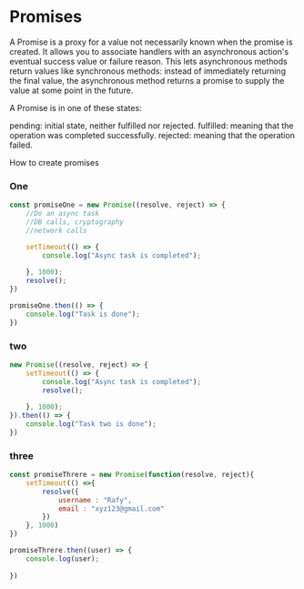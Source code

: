# Promises
A Promise is a proxy for a value not necessarily known when the promise is created. It allows you to associate handlers with an asynchronous action's eventual success value or failure reason. This lets asynchronous methods return values like synchronous methods: instead of immediately returning the final value, the asynchronous method returns a promise to supply the value at some point in the future.

A Promise is in one of these states:

pending: initial state, neither fulfilled nor rejected.
fulfilled: meaning that the operation was completed successfully.
rejected: meaning that the operation failed.

How to create promises
### One
```javascript
const promiseOne = new Promise((resolve, reject) => {
    //Do an async task
    //DB calls, cryptography
    //network calls

    setTimeout(() => {
        console.log("Async task is completed");
        
    }, 1000);
    resolve();
})

promiseOne.then(() => {
    console.log("Task is done");
})

```

### two
```javascript
new Promise((resolve, reject) => {
    setTimeout(() => {
        console.log("Async task is completed");
        resolve();
        
    }, 1000);
}).then(() => {
    console.log("Task two is done");
})

```

### three
```javascript
const promiseThrere = new Promise(function(resolve, reject){
    setTimeout(() =>{
        resolve({
            username : "Rafy",
            email : "xyz123@gmail.com"
        })
    }, 1000)
})

promiseThrere.then((user) => {
    console.log(user);
    
})

```